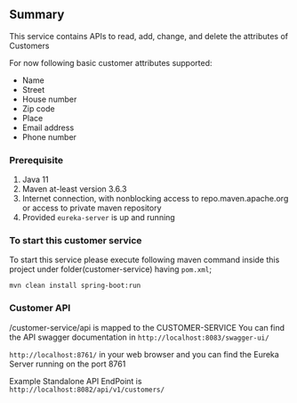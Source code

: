 ## Summary ##

This service contains APIs to read, add, change, and delete the attributes of Customers

For now following basic customer attributes supported:

* Name
* Street
* House number
* Zip code
* Place
* Email address
* Phone number

### Prerequisite ###

1. Java 11
2. Maven at-least version 3.6.3 
3. Internet connection, with nonblocking access to repo.maven.apache.org or access to private maven repository
4. Provided `eureka-server` is up and running 

### To start this customer service ###

To start this service please execute following maven command inside this project under folder(customer-service) having `pom.xml`;

`mvn clean install spring-boot:run` 

### Customer API ###

/customer-service/api is mapped to the CUSTOMER-SERVICE
You can find the API swagger documentation in `http://localhost:8083/swagger-ui/`

`http://localhost:8761/` in your web browser and you can find the Eureka Server running on the port 8761

Example Standalone API EndPoint is `http://localhost:8082/api/v1/customers/`
